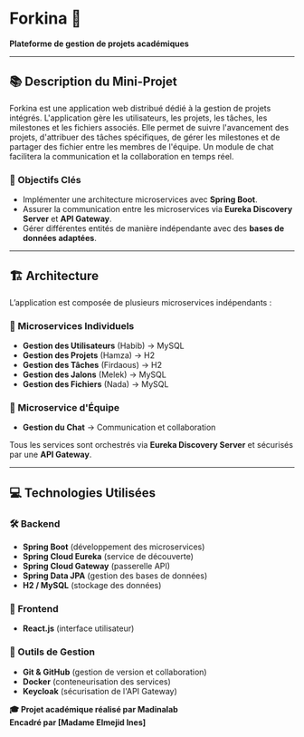 
# Forkina 🍴
**Plateforme de gestion de projets académiques**

---

## 📚 Description du Mini-Projet  
Forkina est une application web distribué dédié à la gestion de projets intégrés. L'application gère les utilisateurs, les projets, les tâches, les milestones et les fichiers associés. Elle permet de suivre l'avancement des projets, d'attribuer des tâches spécifiques, de gérer les milestones et de partager des fichier entre les membres de l'équipe.
Un module de chat facilitera la communication et la collaboration en temps réel.

### 🎯 Objectifs Clés  
- Implémenter une architecture microservices avec **Spring Boot**.  
- Assurer la communication entre les microservices via **Eureka Discovery Server** et **API Gateway**.  
- Gérer différentes entités de manière indépendante avec des **bases de données adaptées**.  

---

## 🏗️ Architecture  

L’application est composée de plusieurs microservices indépendants :  

### 🔹 Microservices Individuels  

- **Gestion des Utilisateurs** (Habib) → MySQL  
- **Gestion des Projets** (Hamza) → H2  
- **Gestion des Tâches** (Firdaous) → H2  
- **Gestion des Jalons** (Melek) → MySQL  
- **Gestion des Fichiers** (Nada) → MySQL  

### 🔹 Microservice d'Équipe  

- **Gestion du Chat** → Communication et collaboration  

Tous les services sont orchestrés via **Eureka Discovery Server** et sécurisés par une **API Gateway**.  

---

## 💻 Technologies Utilisées  

### 🛠 Backend  
- **Spring Boot** (développement des microservices)  
- **Spring Cloud Eureka** (service de découverte)  
- **Spring Cloud Gateway** (passerelle API)  
- **Spring Data JPA** (gestion des bases de données)  
- **H2 / MySQL** (stockage des données)  

### 🎨 Frontend  
- **React.js** (interface utilisateur)  


### 📌 Outils de Gestion  

- **Git & GitHub** (gestion de version et collaboration)  
- **Docker** (conteneurisation des services)
- **Keycloak** (sécurisation de l'API Gateway) 



**🎓 Projet académique réalisé par Madinalab**  
**Encadré par [Madame Elmejid Ines]**  
